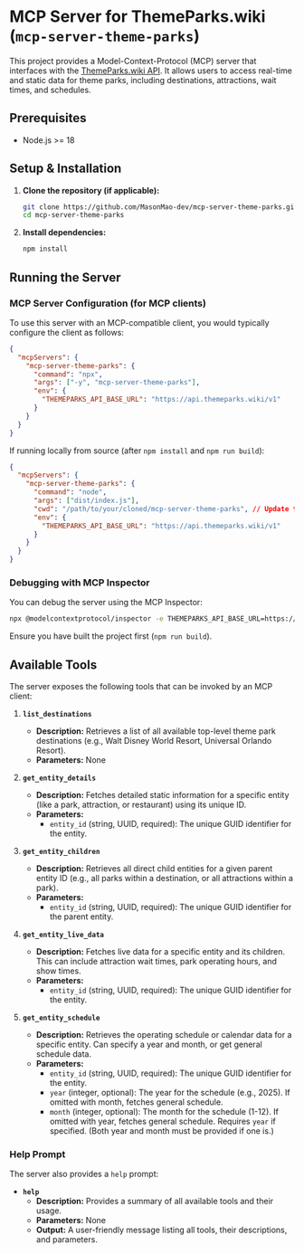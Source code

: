# MCP Server for ThemeParks.wiki (`mcp-server-theme-parks`)

This project provides a Model-Context-Protocol (MCP) server that interfaces with the [ThemeParks.wiki API](https://api.themeparks.wiki/v1). It allows users to access real-time and static data for theme parks, including destinations, attractions, wait times, and schedules.

## Prerequisites

*   Node.js >= 18
## Setup & Installation

1.  **Clone the repository (if applicable):**
    ```bash
    git clone https://github.com/MasonMao-dev/mcp-server-theme-parks.git
    cd mcp-server-theme-parks
    ```

2.  **Install dependencies:**
    ```bash
    npm install
    ```

## Running the Server

### MCP Server Configuration (for MCP clients)

To use this server with an MCP-compatible client, you would typically configure the client as follows:

```json
{
  "mcpServers": {
    "mcp-server-theme-parks": {
      "command": "npx",
      "args": ["-y", "mcp-server-theme-parks"],
      "env": {
        "THEMEPARKS_API_BASE_URL": "https://api.themeparks.wiki/v1"
      }
    }
  }
}
```
If running locally from source (after `npm install` and `npm run build`):
```json
{
  "mcpServers": {
    "mcp-server-theme-parks": {
      "command": "node",
      "args": ["dist/index.js"],
      "cwd": "/path/to/your/cloned/mcp-server-theme-parks", // Update this path
      "env": {
        "THEMEPARKS_API_BASE_URL": "https://api.themeparks.wiki/v1"
      }
    }
  }
}
```

### Debugging with MCP Inspector

You can debug the server using the MCP Inspector:
```bash
npx @modelcontextprotocol/inspector -e THEMEPARKS_API_BASE_URL=https://api.themeparks.wiki/v1 node dist/index.js
```
Ensure you have built the project first (`npm run build`).

## Available Tools

The server exposes the following tools that can be invoked by an MCP client:

1.  **`list_destinations`**
    *   **Description:** Retrieves a list of all available top-level theme park destinations (e.g., Walt Disney World Resort, Universal Orlando Resort).
    *   **Parameters:** None

2.  **`get_entity_details`**
    *   **Description:** Fetches detailed static information for a specific entity (like a park, attraction, or restaurant) using its unique ID.
    *   **Parameters:**
        *   `entity_id` (string, UUID, required): The unique GUID identifier for the entity.

3.  **`get_entity_children`**
    *   **Description:** Retrieves all direct child entities for a given parent entity ID (e.g., all parks within a destination, or all attractions within a park).
    *   **Parameters:**
        *   `entity_id` (string, UUID, required): The unique GUID identifier for the parent entity.

4.  **`get_entity_live_data`**
    *   **Description:** Fetches live data for a specific entity and its children. This can include attraction wait times, park operating hours, and show times.
    *   **Parameters:**
        *   `entity_id` (string, UUID, required): The unique GUID identifier for the entity.

5.  **`get_entity_schedule`**
    *   **Description:** Retrieves the operating schedule or calendar data for a specific entity. Can specify a year and month, or get general schedule data.
    *   **Parameters:**
        *   `entity_id` (string, UUID, required): The unique GUID identifier for the entity.
        *   `year` (integer, optional): The year for the schedule (e.g., 2025). If omitted with month, fetches general schedule.
        *   `month` (integer, optional): The month for the schedule (1-12). If omitted with year, fetches general schedule. Requires `year` if specified. (Both year and month must be provided if one is.)

### Help Prompt

The server also provides a `help` prompt:

*   **`help`**
    *   **Description:** Provides a summary of all available tools and their usage.
    *   **Parameters:** None
    *   **Output:** A user-friendly message listing all tools, their descriptions, and parameters.
